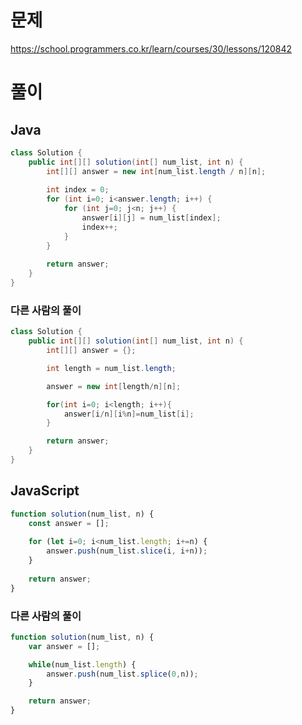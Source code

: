 # 문제
https://school.programmers.co.kr/learn/courses/30/lessons/120842

# 풀이
## Java
```java
class Solution {
    public int[][] solution(int[] num_list, int n) {
        int[][] answer = new int[num_list.length / n][n];
        
        int index = 0;
        for (int i=0; i<answer.length; i++) {
            for (int j=0; j<n; j++) {
                answer[i][j] = num_list[index];
                index++;
            }
        }
        
        return answer;
    }
}
```

### 다른 사람의 풀이
```java
class Solution {
    public int[][] solution(int[] num_list, int n) {
        int[][] answer = {};

        int length = num_list.length;

        answer = new int[length/n][n];

        for(int i=0; i<length; i++){
            answer[i/n][i%n]=num_list[i];
        }

        return answer;
    }
}
```

## JavaScript
```javascript
function solution(num_list, n) {
    const answer = [];
    
    for (let i=0; i<num_list.length; i+=n) {
        answer.push(num_list.slice(i, i+n));
    }
    
    return answer;
}
```

### 다른 사람의 풀이
```javascript
function solution(num_list, n) {
    var answer = [];

    while(num_list.length) {
        answer.push(num_list.splice(0,n));
    }

    return answer;
}
```
